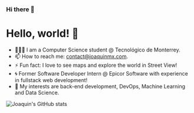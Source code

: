 ### Hi there 👋

<!--
**JoaquinMX/JoaquinMX** is a ✨ _special_ ✨ repository because its `README.md` (this file) appears on your GitHub profile.

Here are some ideas to get you started:

- 🔭 I’m currently working on ...
- 🌱 I’m currently learning ...
- 👯 I’m looking to collaborate on ...
- 🤔 I’m looking for help with ...
- 💬 Ask me about ...
- 📫 How to reach me: ...
- 😄 Pronouns: ...
- ⚡ Fun fact: ...
-->

# Hello, world! 👋

- 👨🏽‍💻 I am a Computer Science student @ Tecnológico de Monterrey.
- 📫 How to reach me: contact@joaquinmx.com. 
- ⚡ Fun fact: I love to see maps and explore the world in Street View! 
- 🌀 Former Software Developer Intern @ Epicor Software with experience in fullstack web development!
- 🦆 My interests are back-end development, DevOps, Machine Learning and Data Science. 

![Joaquin's GitHub stats](https://github-readme-stats.vercel.app/api?username=joaquinmx)
